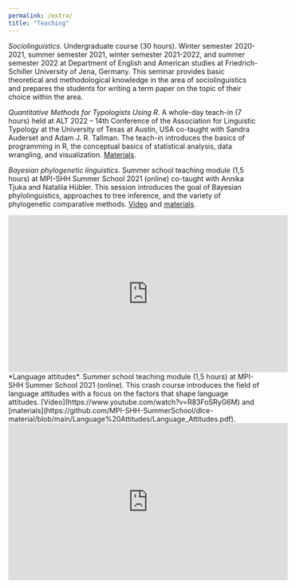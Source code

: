 ```yaml
---
permalink: /extra/
title: "Teaching"
---
```


*Sociolinguistics*. Undergraduate course (30 hours). Winter semester 2020-2021, summer semester 2021, winter semester 2021-2022, and summer semester 2022 at Department of English and American studies at Friedrich-Schiller University of Jena, Germany. This seminar provides basic theoretical and methodological knowledge in the area of sociolinguistics and prepares the students for writing a term paper on the topic of their choice within the area.

*Quantitative Methods for Typologists Using R*. A whole-day teach-in (7 hours) held at ALT 2022 – 14th Conference of the Association for Linguistic Typology at the University of Texas at Austin, USA co-taught with Sandra Auderset and Adam J. R. Tallman. The teach-in introduces the basics of programming in R, the conceptual basics of statistical analysis, data wrangling, and visualization. [Materials](https://github.com/OlenaShcherbakova/Quantitative-Methods-for-Typologists-Using-R).

*Bayesian phylogenetic linguistics.* Summer school teaching module (1,5 hours) at MPI-SHH Summer School 2021 (online) co-taught with Annika Tjuka and Nataliia Hübler. This session introduces the goal of Bayesian phylolinguistics, approaches to tree inference, and the variety of phylogenetic comparative methods. [Video](https://www.youtube.com/watch?v=KOZDaFM_MnY) and [materials](https://github.com/MPI-SHH-SummerSchool/dlce-material/blob/main/Bayesian%20Phylogenetic%20Linguistics/slides-BayesianPhylogeneticLinguistics.pdf).

<iframe width="560" height="315" src="https://www.youtube.com/watch?v=KOZDaFM_MnY" frameborder="0" allowfullscreen></iframe>
<br>
*Language attitudes*. Summer school teaching module (1,5 hours) at MPI-SHH Summer School 2021 (online). This crash course introduces the field of language attitudes with a focus on the factors that shape language attitudes. [Video](https://www.youtube.com/watch?v=R83FoSRyG6M) and [materials](https://github.com/MPI-SHH-SummerSchool/dlce-material/blob/main/Language%20Attitudes/Language_Attitudes.pdf).

<iframe width="560" height="315" src="https://www.youtube.com/watch?v=R83FoSRyG6M" frameborder="0" allowfullscreen></iframe>
<br>

